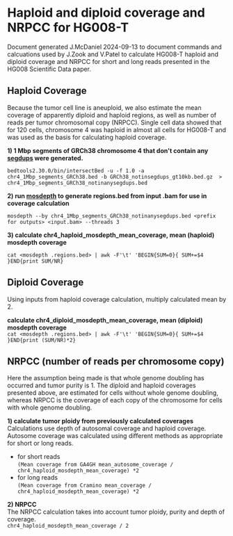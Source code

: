 # Haploid and diploid coverage and NRPCC for HG008-T
Document generated J.McDaniel 2024-09-13 to document commands and calcuations used by J.Zook and V.Patel to calculate HG008-T haploid and diploid coverage and NRPCC for short and long reads presented in the HG008 Scientific Data paper.

## Haploid Coverage
Because the tumor cell line is aneuploid, we also estimate the mean coverage of apparently diploid and haploid regions, as well as number of reads per tumor chromosomal copy (NRPCC). Single cell data showed that for 120 cells, chromosome 4 was haploid in almost all cells for HG008-T and was used as the basis for calculating haploid coverage. 

**1) 1 Mbp segments of GRCh38 chromosome 4 that don't contain any 
[segdups](https://ftp-trace.ncbi.nlm.nih.gov/ReferenceSamples/giab/release/genome-stratifications/v3.3/GRCh38@all/SegmentalDuplications/GRCh38_notinsegdups_gt10kb.bed.gz) 
were generated.**

`bedtools2.30.0/bin/intersectBed -u -f 1.0 -a chr4_1Mbp_segments_GRCh38.bed -b GRCh38_notinsegdups_gt10kb.bed.gz  > chr4_1Mbp_segments_GRCh38_notinanysegdups.bed`

**2) run [mosdepth](https://github.com/brentp/mosdepth) to generate regions.bed from input .bam for use in coverage calculation**

`mosdepth --by chr4_1Mbp_segments_GRCh38_notinanysegdups.bed <prefix for outputs> <input.bam> --threads 3`


**3) calculate chr4_haploid_mosdepth_mean_coverage, mean (haploid) mosdepth coverage**

`cat <mosdepth .regions.bed> | awk -F'\t' 'BEGIN{SUM=0}{ SUM+=$4 }END{print SUM/NR}`


## Diploid Coverage
Using inputs from haploid coverage calculation, multiply calculated mean by 2. 

**calculate chr4_diploid_mosdepth_mean_coverage, mean (diploid) mosdepth coverage**  
`cat <mosdepth .regions.bed> | awk -F'\t' 'BEGIN{SUM=0}{ SUM+=$4 }END{print (SUM/NR)*2}`


## NRPCC (number of reads per chromosome copy)
Here the assumption being made is that whole genome doubling has occurred and tumor purity is 1. The diploid and haploid coverages presented above, are estimated for cells without whole genome doubling, whereas NRPCC is the coverage of each copy of the chromosome for cells with whole genome doubling.

**1) calculate tumor ploidy from previously calculated coverages**  
Calculations use depth of autosomal coverage and haploid coverage. Autosome coverage was calculated using different methods as appropriate for short or long reads. 
* for short reads  
`(Mean coverage from GA4GH mean_autosome_coverage / chr4_haploid_mosdepth_mean_coverage) *2`
* for long reads  
`(Mean coverage from Cramino mean_coverage / chr4_haploid_mosdepth_mean_coverage) *2`

**2) NRPCC**  
The NRPCC calculation takes into account tumor ploidy, purity and depth of coverage.  
`chr4_haploid_mosdepth_mean_coverage / 2`
